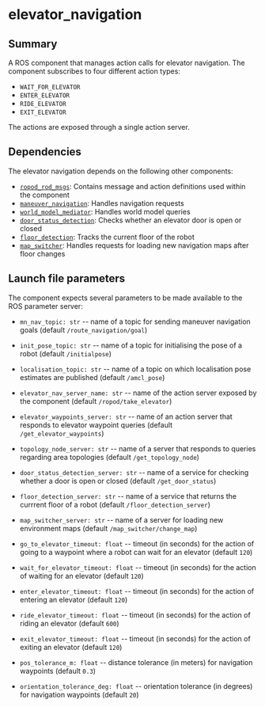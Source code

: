 # elevator_navigation

## Summary

A ROS component that manages action calls for elevator navigation. The component subscribes to four different action types:

* `WAIT_FOR_ELEVATOR`
* `ENTER_ELEVATOR`
* `RIDE_ELEVATOR`
* `EXIT_ELEVATOR`

The actions are exposed through a single action server.

## Dependencies

The elevator navigation depends on the following other components:
* [`ropod_rod_msgs`](https://git.ropod.org/ropod/communication/ropod_ros_msgs): Contains message and action definitions used within the component
* [`maneuver_navigation`](https://github.com/ropod-project/ros-structured-nav): Handles navigation requests
* [`world_model_mediator`](https://git.ropod.org/ropod/wm/ropod_wm_mediator): Handles world model queries
* [`door_status_detection`](https://git.ropod.org/ropod/navigation/door_status_detection): Checks whether an elevator door is open or closed
* [`floor_detection`](https://git.ropod.org/ropod/navigation/floor_detection): Tracks the current floor of the robot
* [`map_switcher`](https://git.ropod.org/ropod/navigation/map_switcher): Handles requests for loading new navigation maps after floor changes

## Launch file parameters

The component expects several parameters to be made available to the ROS parameter server:
* `mn_nav_topic: str` -- name of a topic for sending maneuver navigation goals (default `/route_navigation/goal`)
* `init_pose_topic: str` -- name of a topic for initialising the pose of a robot (default `/initialpose`)
* `localisation_topic: str` -- name of a topic on which localisation pose estimates are published (default `/amcl_pose`)
* `elevator_nav_server_name: str` -- name of the action server exposed by the component (default `/ropod/take_elevator`)
* `elevator_waypoints_server: str` -- name of an action server that responds to elevator waypoint queries (default `/get_elevator_waypoints`)
* `topology_node_server: str` -- name of a server that responds to queries regarding area topologies (default `/get_topology_node`)
* `door_status_detection_server: str` -- name of a service for checking whether a door is open or closed (default `/get_door_status`)
* `floor_detection_server: str` -- name of a service that returns the currrent floor of a robot (default `/floor_detection_server`)
* `map_switcher_server: str` -- name of a server for loading new environment maps (default `/map_switcher/change_map`)

* `go_to_elevator_timeout: float` -- timeout (in seconds) for the action of going to a waypoint where a robot can wait for an elevator (default `120`)
* `wait_for_elevator_timeout: float` -- timeout (in seconds) for the action of waiting for an elevator (default `120`)
* `enter_elevator_timeout: float` -- timeout (in seconds) for the action of entering an elevator (default `120`)
* `ride_elevator_timeout: float` -- timeout (in seconds) for the action of riding an elevator (default `600`)
* `exit_elevator_timeout: float` -- timeout (in seconds) for the action of exiting an elevator (default `120`)

* `pos_tolerance_m: float` -- distance tolerance (in meters) for navigation waypoints (default `0.3`)
* `orientation_tolerance_deg: float` -- orientation tolerance (in degrees) for navigation waypoints (default `20`)
